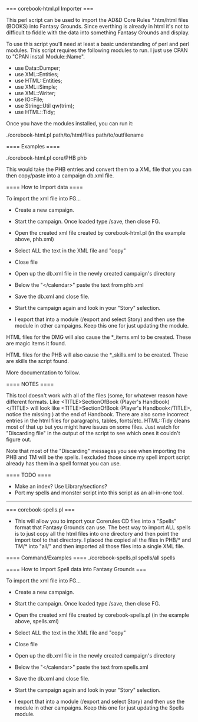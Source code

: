 === corebook-html.pl Importer ===

This perl script can be used to import the AD&D Core Rules *.htm/html files (BOOKS) into Fantasy Grounds. Since everthing is already in html it's not to difficult to fiddle with the data into something Fantasy Grounds and display. 

To use this script you'll need at least a basic understanding of perl and perl modules. This script requires the following modules to run. I just use CPAN to "CPAN install Module::Name".

* use Data::Dumper;
* use XML::Entities;
* use HTML::Entities;
* use XML::Simple;
* use XML::Writer;
* use IO::File;
* use String::Util qw(trim);
* use HTML::Tidy;

Once you have the modules installed, you can run it:

./corebook-html.pl path/to/html/files path/to/outfilename

==== Examples ====

./corebook-html.pl core/PHB phb

This would take the PHB entries and convert them to a XML file that you can then copy/paste into a campaign db.xml file. 

==== How to Import data ====

To import the xml file into FG...

* Create a new campaign. 
* Start the campaign. Once loaded type /save, then close FG.

* Open the created xml file created by corebook-html.pl (in the example above, phb.xml)
* Select ALL the text in the XML file and "copy"
* Close file

* Open up the db.xml file in the newly created campaign's directory
* Below the "\</calendar\>" paste the text from phb.xml
* Save the db.xml and close file.

* Start the campaign again and look in your "Story" selection.
* I export that into a module (/export and select Story) and then use the module in other campaigns. Keep this one for just updating the module.  

HTML files for the DMG will also cause the *_items.xml to be created. These are magic items it found.

HTML files for the PHB will also cause the *_skills.xml to be created. These are skills the script found.

More documentation to follow.

==== NOTES ====

This tool doesn't work with all of the files (some, for whatever reason have different formats. Like \<TITLE\>SectionOfBook (Player's Handbook)\</TITLE\> will look like \<TITLE\>SectionOfBook (Player's Handbook\</TITLE\>, notice the missing ) at the end of Handbook. There are also some incorrect entries in the html files for paragraphs, tables, fonts/etc. HTML::Tidy cleans most of that up but you might have issues on some files.  Just watch for "Discarding file" in the output of the script to see which ones it couldn't figure out.

Note that most of the "Discarding" messages you see when importing the PHB and TM will be the spells. I excluded those since my spell import script already has them in a spell format you can use. 

==== TODO ====

* Make an index? Use Library/sections?
* Port my spells and monster script into this script as an all-in-one tool.

------------------------------------------------------------------------------------------------------------------------------

=== corebook-spells.pl ===
 
* This will allow you to import your Corerules CD files into a "Spells" format that Fantasy Grounds can use. The best way to import ALL spells is to just copy all the html files into one directory and then point the import tool to that directory. I placed the copied all the files in PHB/* and TM/* into "all/" and then imported all those files into a single XML file.

==== Command/Examples ====
./corebook-spells.pl spells/all spells

==== How to Import Spell data into Fantasy Grounds ===

To import the xml file into FG...

* Create a new campaign. 
* Start the campaign. Once loaded type /save, then close FG.

* Open the created xml file created by corebook-spells.pl (in the example above, spells.xml)
* Select ALL the text in the XML file and "copy"
* Close file

* Open up the db.xml file in the newly created campaign's directory
* Below the "\</calendar\>" paste the text from spells.xml
* Save the db.xml and close file.

* Start the campaign again and look in your "Story" selection.
* I export that into a module (/export and select Story) and then use the module in other campaigns. Keep this one for just updating the Spells module.  
